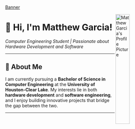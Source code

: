 <!-- Banner -->
[Banner](https://github.com/user-attachments/assets/381530b6-760f-4209-9d1f-1b2d866240c5)


<!-- Profile Picture -->
<div>
  <img align="right" width="30%" src="./profile picture.png" alt="Matthew Garcia's Profile Picture">
</div>

# 👋 Hi, I'm Matthew Garcia!
*Computer Engineering Student | Passionate about Hardware Development and Software*

---

## 🌟 About Me
I am currently pursuing a **Bachelor of Science in Computer Engineering** at the **University of Houston-Clear Lake**. My interests lie in both **hardware development** and **software engineering**, and I enjoy building innovative projects that bridge the gap between the two.

---
